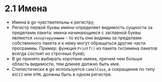 # 2.1 Имена
* Имена в go чувствительны к регистру;
* Регистр первой буквы имени определяет видимость сущности за пределами пакета: имена начинающиеся с заглавной буквы являются `экпортируемыми` - то есть они видимы за пределами собственного пакета и к нему могут обращаться другие части программы. Пример: функция `Printf()` из пакета `fmt`(имена пакетов всегда состоят из строчных букв);
* В go принято выбирать короткие имена, причем чем больше область видимости, тем длинее должно быть имя.
* Стилистически в go используется `camelCase`, а сокращения по типу `ASCII` или `HTML` должны быть в одном регистре. 

